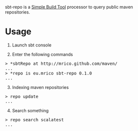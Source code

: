 sbt-repo is a [Simple Build Tool](http://code.google.com/p/simple-build-tool/) processor to query public maven repositories. 

# Usage

1. Launch sbt console

2. Enter the following commands
<pre>
> *sbtRepo at http://mrico.github.com/maven/
...
> *repo is eu.mrico sbt-repo 0.1.0
...
</pre>

3. Indexing maven repositories
<pre>
> repo update
...
</pre>

4. Search something
<pre>
> repo search scalatest
...
</pre>
